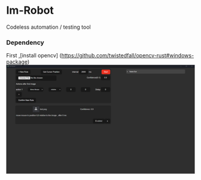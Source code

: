 # Im-Robot
Codeless automation / testing tool 
### Dependency
First ,[install opencv] (https://github.com/twistedfall/opencv-rust#windows-package)
<img src="https://raw.githubusercontent.com/44vogan/Im-Robot/main/screenshot.png" alt="Screen shot"><br/>
